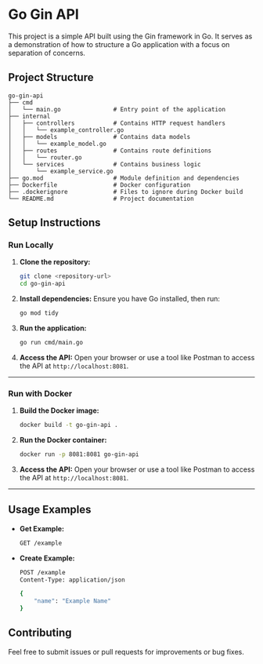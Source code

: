 # Go Gin API

This project is a simple API built using the Gin framework in Go. It serves as a demonstration of how to structure a Go application with a focus on separation of concerns.

## Project Structure

```
go-gin-api
├── cmd
│   └── main.go               # Entry point of the application
├── internal
│   ├── controllers           # Contains HTTP request handlers
│   │   └── example_controller.go
│   ├── models                # Contains data models
│   │   └── example_model.go
│   ├── routes                # Contains route definitions
│   │   └── router.go
│   └── services              # Contains business logic
│       └── example_service.go
├── go.mod                    # Module definition and dependencies
├── Dockerfile                # Docker configuration
├── .dockerignore             # Files to ignore during Docker build
└── README.md                 # Project documentation
```

## Setup Instructions

### Run Locally

1. **Clone the repository:**
   ```bash
   git clone <repository-url>
   cd go-gin-api
   ```

2. **Install dependencies:**
   Ensure you have Go installed, then run:
   ```bash
   go mod tidy
   ```

3. **Run the application:**
   ```bash
   go run cmd/main.go
   ```

4. **Access the API:**
   Open your browser or use a tool like Postman to access the API at `http://localhost:8081`.

---

### Run with Docker

1. **Build the Docker image:**
   ```bash
   docker build -t go-gin-api .
   ```

2. **Run the Docker container:**
   ```bash
   docker run -p 8081:8081 go-gin-api
   ```

3. **Access the API:**
   Open your browser or use a tool like Postman to access the API at `http://localhost:8081`.

---

## Usage Examples

- **Get Example:**
  ```bash
  GET /example
  ```

- **Create Example:**
  ```bash
  POST /example
  Content-Type: application/json

  {
      "name": "Example Name"
  }
  ```

## Contributing

Feel free to submit issues or pull requests for improvements or bug fixes.